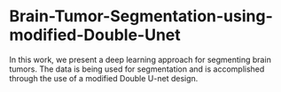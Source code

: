 # Brain-Tumor-Segmentation-using-modified-Double-Unet
In this work, we present a deep learning approach for segmenting brain tumors. The data is being used for segmentation and is accomplished through the use of a modified Double U-net design.

